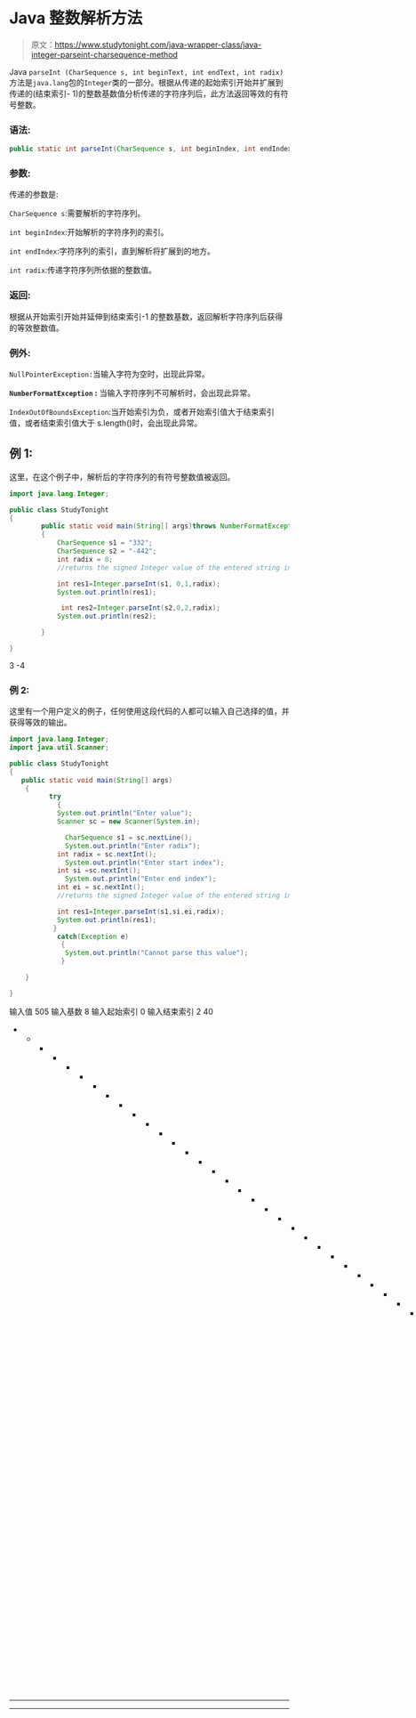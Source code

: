 # Java 整数解析方法

> 原文：<https://www.studytonight.com/java-wrapper-class/java-integer-parseint-charsequence-method>

Java `parseInt (CharSequence s, int beginText, int endText, int radix)`方法是`java.lang`包的`Integer`类的一部分。根据从传递的起始索引开始并扩展到传递的(结束索引- 1)的整数基数值分析传递的字符序列后，此方法返回等效的有符号整数。

### 语法:

```java
public static int parseInt(CharSequence s, int beginIndex, int endIndex, int radix) throws NumberFormatException
```

### 参数:

传递的参数是:

`CharSequence s`:需要解析的字符序列。

`int beginIndex`:开始解析的字符序列的索引。

`int endIndex`:字符序列的索引，直到解析将扩展到的地方。

`int radix`:传递字符序列所依据的整数值。

### 返回:

根据从开始索引开始并延伸到结束索引-1 的整数基数，返回解析字符序列后获得的等效整数值。

### 例外:

`NullPointerException:`当输入字符为空时，出现此异常。

**`NumberFormatException` :** 当输入字符序列不可解析时，会出现此异常。

`IndexOutOfBoundsException`:当开始索引为负，或者开始索引值大于结束索引值，或者结束索引值大于 s.length()时，会出现此异常。

## 例 1:

这里，在这个例子中，解析后的字符序列的有符号整数值被返回。

```java
import java.lang.Integer;

public class StudyTonight
{  
        public static void main(String[] args)throws NumberFormatException 
        { 
	        CharSequence s1 = "332";
            CharSequence s2 = "-442";
            int radix = 8;  
            //returns the signed Integer value of the entered string in accordance with the radix and beginning and end index

            int res1=Integer.parseInt(s1, 0,1,radix);
            System.out.println(res1); 

             int res2=Integer.parseInt(s2,0,2,radix);
            System.out.println(res2);  

        }  

} 
```

3
-4

### 例 2:

这里有一个用户定义的例子，任何使用这段代码的人都可以输入自己选择的值，并获得等效的输出。

```java
import java.lang.Integer;
import java.util.Scanner;

public class StudyTonight
{  
   public static void main(String[] args)
    { 
          try
	        {
            System.out.println("Enter value");
            Scanner sc = new Scanner(System.in);

	          CharSequence s1 = sc.nextLine();
	          System.out.println("Enter radix");
            int radix = sc.nextInt();
	          System.out.println("Enter start index");
            int si =sc.nextInt();
	          System.out.println("Enter end index");
            int ei = sc.nextInt();
            //returns the signed Integer value of the entered string in accordance with the radix and beginning and end index

            int res1=Integer.parseInt(s1,si,ei,radix);
            System.out.println(res1); 
           }  
	        catch(Exception e)
	         {
	          System.out.println("Cannot parse this value");
	         }

    }  

} 
```

输入值
505
输入基数
8
输入起始索引
0
输入结束索引
2
40
* * * * * * * * * * * * * * * * * * * * * * * * * * * * * * * * T10】输入值
595
输入基数
2
输入起始索引
0
输入结束索引
4
无法解析此值

* * *

* * *